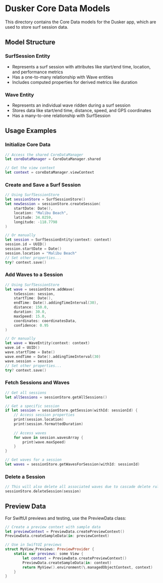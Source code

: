 # Dusker Core Data Models

This directory contains the Core Data models for the Dusker app, which are used to store surf session data.

## Model Structure

### SurfSession Entity
- Represents a surf session with attributes like start/end time, location, and performance metrics
- Has a one-to-many relationship with Wave entities
- Includes computed properties for derived metrics like duration

### Wave Entity
- Represents an individual wave ridden during a surf session
- Stores data like start/end time, distance, speed, and GPS coordinates
- Has a many-to-one relationship with SurfSession

## Usage Examples

### Initialize Core Data
```swift
// Access the shared CoreDataManager
let coreDataManager = CoreDataManager.shared

// Get the view context
let context = coreDataManager.viewContext
```

### Create and Save a Surf Session
```swift
// Using SurfSessionStore
let sessionStore = SurfSessionStore()
let newSession = sessionStore.createSession(
    startDate: Date(),
    location: "Malibu Beach",
    latitude: 34.0259,
    longitude: -118.7798
)

// Or manually
let session = SurfSessionEntity(context: context)
session.id = UUID()
session.startDate = Date()
session.location = "Malibu Beach"
// Set other properties...
try? context.save()
```

### Add Waves to a Session
```swift
// Using SurfSessionStore
let wave = sessionStore.addWave(
    toSession: session,
    startTime: Date(),
    endTime: Date().addingTimeInterval(30),
    distance: 150.0,
    duration: 30.0,
    maxSpeed: 15.0,
    coordinates: coordinatesData,
    confidence: 0.95
)

// Or manually
let wave = WaveEntity(context: context)
wave.id = UUID()
wave.startTime = Date()
wave.endTime = Date().addingTimeInterval(30)
wave.session = session
// Set other properties...
try? context.save()
```

### Fetch Sessions and Waves
```swift
// Get all sessions
let allSessions = sessionStore.getAllSessions()

// Get a specific session
if let session = sessionStore.getSession(withId: sessionId) {
    // Access session properties
    print(session.location)
    print(session.formattedDuration)
    
    // Access waves
    for wave in session.wavesArray {
        print(wave.maxSpeed)
    }
}

// Get waves for a session
let waves = sessionStore.getWavesForSession(withId: sessionId)
```

### Delete a Session
```swift
// This will also delete all associated waves due to cascade delete rule
sessionStore.deleteSession(session)
```

## Preview Data

For SwiftUI previews and testing, use the PreviewData class:

```swift
// Create a preview context with sample data
let previewContext = PreviewData.createPreviewContext()
PreviewData.createSampleData(in: previewContext)

// Use in SwiftUI previews
struct MyView_Previews: PreviewProvider {
    static var previews: some View {
        let context = PreviewData.createPreviewContext()
        PreviewData.createSampleData(in: context)
        return MyView().environment(\.managedObjectContext, context)
    }
}
``` 